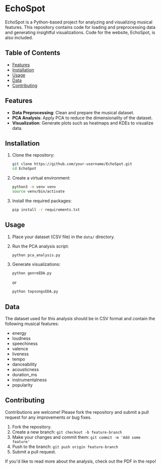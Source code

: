 # EchoSpot

EchoSpot is a Python-based project for analyzing and visualizing musical features. This repository contains code for loading and preprocessing data and generating insightful visualizations. Code for the website, EchoSpot, is also included.

## Table of Contents

- [Features](#features)
- [Installation](#installation)
- [Usage](#usage)
- [Data](#data)
- [Contributing](#contributing)

## Features

- **Data Preprocessing**: Clean and prepare the musical dataset.
- **PCA Analysis**: Apply PCA to reduce the dimensionality of the dataset.
- **Visualization**: Generate plots such as heatmaps and KDEs to visualize data.

## Installation

1. Clone the repository:
    ```bash
    git clone https://github.com/your-username/EchoSpot.git
    cd EchoSpot
    ```

2. Create a virtual environment:
    ```bash
    python3 -m venv venv
    source venv/bin/activate
    ```

3. Install the required packages:
    ```bash
    pip install -r requirements.txt
    ```

## Usage

1. Place your dataset (CSV file) in the `data/` directory.

2. Run the PCA analysis script:
    ```bash
    python pca_analysis.py
    ```

3. Generate visualizations:
    ```bash
    python genreEDA.py
    ```

    or

    ```bash
    python topsongsEDA.py
    ```

## Data

The dataset used for this analysis should be in CSV format and contain the following musical features:

- energy
- loudness
- speechiness
- valence
- liveness
- tempo
- danceability
- acousticness
- duration_ms
- instrumentalness
- popularity

## Contributing

Contributions are welcome! Please fork the repository and submit a pull request for any improvements or bug fixes.

1. Fork the repository.
2. Create a new branch: `git checkout -b feature-branch`
3. Make your changes and commit them: `git commit -m 'Add some feature'`
4. Push to the branch: `git push origin feature-branch`
5. Submit a pull request.


If you'd like to read more about the analysis, check out the PDF in the repo!



   
